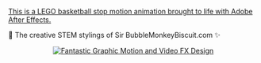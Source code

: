 [This is a LEGO basketball stop motion animation brought to life with Adobe After Effects.](https://neodigm.github.io/ek_after_effects_video/ek_basketball.mp4)

🚀 The creative STEM stylings of Sir BubbleMonkeyBiscuit.com ✨

<p align="center">
  <a target="_blank" href="https://neodigm.github.io/ek_after_effects_video/ek_basketball.mp4">
  <img src="https://neodigm.github.io/ek_after_effects_video/ek_after_fx_basketball_lego.webp" title="Fantastic Graphic Motion and Video FX Design">
  </a>
</p>
